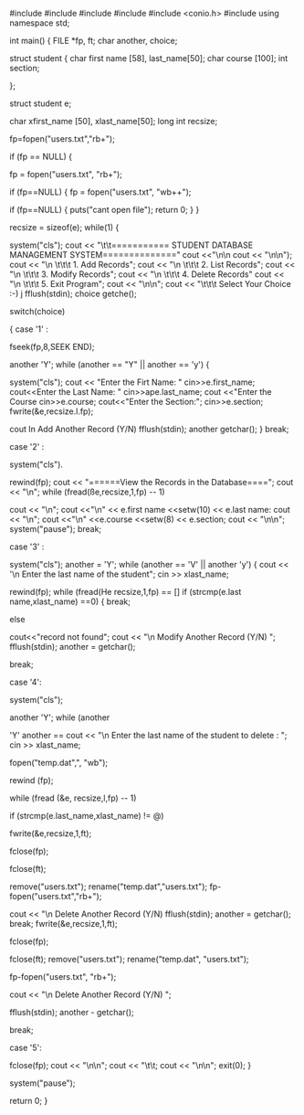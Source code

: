 #include <iostream>
#include <cstdio>
#include <cstring>
#include <cstdlib>
#include <conio.h>
#include <iomanip>
using namespace std;

  int main()
  {
  FILE *fp, ft;
char another, choice;

struct student
{
char first name [58], last_name[50];
  char course [100];
  int section;

};

struct student e;

char xfirst_name [50], xlast_name[50];
long int recsize;

fp=fopen("users.txt","rb+");

if (fp == NULL)
{
  
fp = fopen("users.txt", "rb+");
  
  if (fp==NULL)
 {
  fp = fopen("users.txt", "wb++");
  
  if (fp==NULL)
  {
  puts("cant open file");
  return 0;
  }
  }
  
  recsize = sizeof(e);
  while(1)
  {
  
  system("cls");
  cout << "\t\t=========== STUDENT DATABASE MANAGEMENT SYSTEM=============="
cout <<"\n\n
cout << "\n\n");
cout << "\n \t\t\t 1. Add Records";
cout << "\n \t\t\t 2. List Records";
cout << "\n \t\t\t 3. Modify Records";
cout << "\n \t\t\t 4. Delete Records"
cout << "\n \t\t\t 5. Exit Program";
cout << "\n\n";
cout << "\t\t\t Select Your Choice :-) j
fflush(stdin);
choice getche();

switch(choice)

{ 
  case '1' :

fseek(fp,8,SEEK END);

another 'Y';
while (another == "Y" || another == 'y')
{
  
system("cls");
cout << "Enter the Firt Name: "
cin>>e.first_name;
cout<<Enter the Last Name: "
cin>>ape.last_name;
cout <<"Enter the Course
cin>>e.course;
cout<<"Enter the Section:";
cin>>e.section; 
  fwrite(&e,recsize.l.fp);

cout In Add Another Record (Y/N)
fflush(stdin); 
  another getchar();
}
break;

case '2' :

system("cls").

rewind(fp);
  cout << "======View the Records in the Database====";
cout << "\n"; 
  while (fread(ße,recsize,1,fp) -- 1)

cout << "\n";
cout <<"\n" << e.first name <<setw(10) << e.last name:
cout << "\n";
cout <<"\n" <<e.course <<setw(8) << e.section;
cout << "\n\n";
system("pause");
break;

case '3' :

system("cls");
another = 'Y';
 while (another == 'V' || another 'y')
{
cout << '\n Enter the last name of the student";
cin >> xlast_name;

rewind(fp);
while (fread(He recsize,1,fp) == []
if (strcmp(e.last name,xlast_name) ==0)
 {
break;

else

cout<<"record not found";
cout << "\n Modify Another Record (Y/N) ";
  fflush(stdin); 
  another = getchar();

break;

case '4':

system("cls");

another 'Y'; while (another

'Y' another == cout << "\n Enter the last name of the student to delete : "; cin >> xlast_name;

fopen("temp.dat",", "wb");

rewind (fp);

while (fread (&e, recsize,l,fp) -- 1)

if (strcmp(e.last_name,xlast_name) != @)

fwrite(&e,recsize,1,ft);

fclose(fp);

fclose(ft);

remove("users.txt");
  rename("temp.dat","users.txt");
fp-fopen("users.txt","rb+");

cout << "\n Delete Another Record (Y/N)
  fflush(stdin);
  another = getchar();
break;
fwrite(&e,recsize,1,ft);

fclose(fp);

fclose(ft); remove("users.txt"); rename("temp.dat", "users.txt");

fp-fopen("users.txt", "rb+");

cout << "\n Delete Another Record (Y/N) ";

fflush(stdin); another - getchar();

break;

case '5':

fclose(fp);
cout << "\n\n";
cout << "\t\t;
cout << "\n\n";
exit(0);
}
  
system("pause");

return 0;
  }
  
  
  
  
  
  
  
  
  
  
  
  
  
